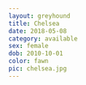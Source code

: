 ```yaml
---
layout: greyhound
title: Chelsea
date: 2018-05-08
category: available
sex: female
dob: 2010-10-01
color: fawn
pic: chelsea.jpg
---
```



